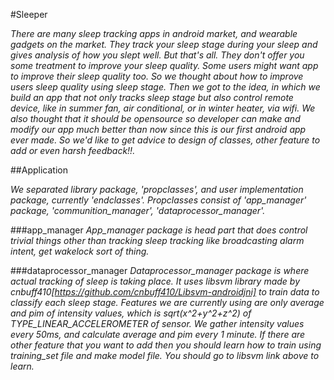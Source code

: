 #Sleeper


*There are many sleep tracking apps in android market, and wearable gadgets on the market. They track your sleep stage during
your sleep and gives analysis of how you slept well. But that's all. They don't offer you some treatment to improve your
sleep quality. Some users might want app to improve their sleep quality too. So we thought about how to improve users sleep
quality using sleep stage. Then we got to the idea, in which we build an app that not only tracks sleep stage but also control
remote device, like in summer fan, air conditional, or in winter heater, via wifi. We also thought that it should be opensource so
developer can make and modify our app much better than now since this is our first android app ever made. So we'd like to get
advice to design of classes, other feature to add or even harsh feedback!!.*


##Application

*We separated library package, 'propclasses', and user implementation package, currently 'endclasses'. Propclasses consist
of 'app_manager' package, 'communition_manager', 'dataprocessor_manager'.* 

###app_manager
*App_manager package is head part that does control trivial things other than tracking sleep tracking like broadcasting alarm intent, get wakelock sort of thing.*

###dataprocessor_manager 
*Dataprocessor_manager package is where actual tracking of sleep is taking place. It uses libsvm library made by 
cnbuff410[https://github.com/cnbuff410/Libsvm-androidjni] to train data to classify each sleep stage. Features we are currently
using are only average and pim of intensity values, which is sqrt(x^2+y^2+z^2) of TYPE_LINEAR_ACCELEROMETER of sensor.
We gather intensity values every 50ms, and calculate average and pim every 1 minute. If there are other feature that you
want to add then you should learn how to train using training_set file and make model file. You should go to libsvm link
above to learn.*
